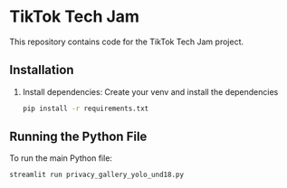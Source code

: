 # TikTok Tech Jam

This repository contains code for the TikTok Tech Jam project.

## Installation

1. Install dependencies:
    Create your venv and install the dependencies
    ```bash
    pip install -r requirements.txt
    ```

## Running the Python File

To run the main Python file:
```bash
streamlit run privacy_gallery_yolo_und18.py
```
